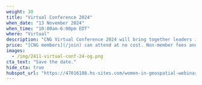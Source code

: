 ```yaml
---
weight: 30
title: "Virtual Conference 2024"
when_date: "13 November 2024"
when_time: "10:00am-6:00pm EDT"
where: "Virtual"
description: "CNG Virtual Conference 2024 will bring together leaders in cloud-native geospatial to share and discuss the latest advancements and emerging trends in geospatial technology. Join us and get a peek into the future of our community."
price: "[CNG members](/join) can attend at no cost. Non-member fees and sponsorship opportunities will be shared here soon."
images:
  - /img/2411-virtual-conf-24-og.png
cta_text: "Save the date."
hide_cta: true
hubspot_url: "https://47016186.hs-sites.com/women-in-geospatial-webinar"
---
```




